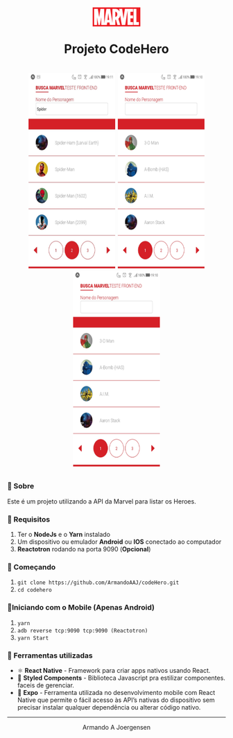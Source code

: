 <h1 align="center">
  <p><img src='./assets/logo.png' height="44"></p>
  <p>Projeto CodeHero</p>
</h1>

<h1 align="center">
  <p align="center">
    <img src='./assets/one.jpeg' height="450" width="200">
    <img src='./assets/two.jpeg' height="450" width="200">
    <img src='./assets/three.jpeg' height="450" width="200">
  </p>
</h1>


### 📜 Sobre
Este é um projeto utilizando a API da Marvel para listar os Heroes. 

### 🔽 Requisitos
1. Ter o **NodeJs** e o **Yarn** instalado
3. Um dispositivo ou emulador **Android** ou **IOS** conectado ao computador
3. **Reactotron** rodando na porta 9090 (**Opcional**)

### :rocket: Começando
1. ``git clone https://github.com/ArmandoAAJ/codeHero.git``
2. ``cd codehero``


### 📱Iniciando com o Mobile (Apenas Android)
1. ``yarn``
2. ``adb reverse tcp:9090 tcp:9090 (Reactotron)``
3. ``yarn Start``

### 🧰  Ferramentas utilizadas
- ⚛️ **React Native** - Framework para criar apps nativos usando React.
- 💅 **Styled Components** - Biblioteca Javascript pra estilizar componentes.
faceis de gerenciar.
- 📛 **Expo** - Ferramenta utilizada no desenvolvimento mobile com React Native que permite o fácil acesso às API’s nativas do dispositivo sem precisar instalar qualquer dependência ou alterar código nativo.

<hr>
<p align="center"> Armando A Joergensen </p>
